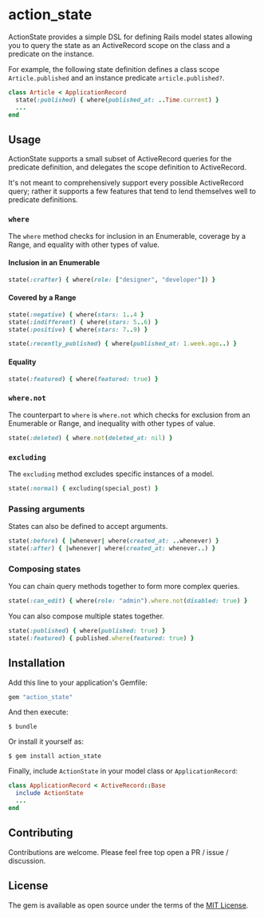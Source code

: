 # action_state

ActionState provides a simple DSL for defining Rails model states allowing you to query the state as an ActiveRecord scope on the class and a predicate on the instance.

For example, the following state definition defines a class scope `Article.published` and an instance predicate `article.published?`.

```ruby
class Article < ApplicationRecord
  state(:published) { where(published_at: ..Time.current) }
  ...
end
```

## Usage

ActionState supports a small subset of ActiveRecord queries for the predicate definition, and delegates the scope definition to ActiveRecord.

It's not meant to comprehensively support every possible ActiveRecord query; rather it supports a few features that tend to lend themselves well to predicate definitions.

### `where`

The `where` method checks for inclusion in an Enumerable, coverage by a Range, and equality with other types of value.

#### Inclusion in an Enumerable

```ruby
state(:crafter) { where(role: ["designer", "developer"]) }
```

#### Covered by a Range

```ruby
state(:negative) { where(stars: 1..4 }
state(:indifferent) { where(stars: 5..6) }
state(:positive) { where(stars: 7..9) }

state(:recently_published) { where(published_at: 1.week.ago..) }
```

#### Equality

```ruby
state(:featured) { where(featured: true) }
```

### `where.not`

The counterpart to `where` is `where.not` which checks for exclusion from an Enumerable or Range, and inequality with other types of value.

```ruby
state(:deleted) { where.not(deleted_at: nil) }
```

### `excluding`

The `excluding` method excludes specific instances of a model.

```ruby
state(:normal) { excluding(special_post) }
```

### Passing arguments

States can also be defined to accept arguments.

```ruby
state(:before) { |whenever| where(created_at: ..whenever) }
state(:after) { |whenever| where(created_at: whenever..) }
```

### Composing states

You can chain query methods together to form more complex queries.

```ruby
state(:can_edit) { where(role: "admin").where.not(disabled: true) }
```

You can also compose multiple states together.

```ruby
state(:published) { where(published: true) }
state(:featured) { published.where(featured: true) }
```

## Installation

Add this line to your application's Gemfile:

```ruby
gem "action_state"
```

And then execute:

```other
$ bundle
```

Or install it yourself as:

```other
$ gem install action_state
```

Finally, include `ActionState` in your model class or `ApplicationRecord`:

```ruby
class ApplicationRecord < ActiveRecord::Base
  include ActionState
  ...
end
```

## Contributing

Contributions are welcome. Please feel free top open a PR / issue / discussion.

## License

The gem is available as open source under the terms of the [MIT License](https://opensource.org/licenses/MIT).

